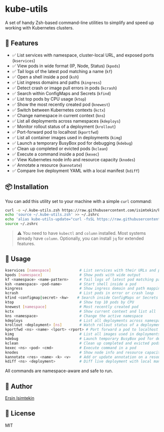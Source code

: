 # kube-utils

A set of handy Zsh-based command-line utilities to simplify and speed up working with Kubernetes clusters.

## 🚀 Features

- ✅ List services with namespace, cluster-local URL, and exposed ports (`kservices`)
- ✅ View pods in wide format (IP, Node, Status) (`kpods`)
- ✅ Tail logs of the latest pod matching a name (`kf`)
- ✅ Open a shell inside a pod (`ksh`)
- ✅ List ingress domains and paths (`kingress`)
- ✅ Detect crash or image pull errors in pods (`kcrash`)
- ✅ Search within ConfigMaps and Secrets (`kfind`)
- ✅ List top pods by CPU usage (`ktop`)
- ✅ Show the most recently created pod (`knewest`)
- ✅ Switch between Kubernetes contexts (`kctx`)
- ✅ Change namespace in current context (`kns`)
- ✅ List all deployments across namespaces (`kdeploys`)
- ✅ Monitor rollout status of a deployment (`krollout`)
- ✅ Port-forward pod to localhost (`kportfwd`)
- ✅ List all container images used in deployments (`kimg`)
- ✅ Launch a temporary BusyBox pod for debugging (`kdebug`)
- ✅ Clean up completed or evicted pods (`kclean`)
- ✅ Execute a command inside a pod (`kexec`)
- ✅ View Kubernetes node info and resource capacity (`knodes`)
- ✅ Annotate a resource (`kannotate`)
- ✅ Compare live deployment YAML with a local manifest (`kdiff`)

## 📦 Installation

You can add this utility set to your machine with a simple `curl` command:

```bash
curl -o ~/.kube-utils.zsh https://raw.githubusercontent.com/isimtekin/kube-utils/main/.kube-utils.zsh
echo 'source ~/.kube-utils.zsh' >> ~/.zshrc
echo 'alias kube-utils-update="curl -fsSL https://raw.githubusercontent.com/isimtekin/kube-utils/main/.kube-utils.zsh -o ~/.kube-utils.zsh && source ~/.kube-utils.zsh"'  >> ~/.zshrc
source ~/.zshrc
```

> ⚠️ You need to have `kubectl` and `column` installed. Most systems already have `column`. Optionally, you can install `jq` for extended features.

## 🧪 Usage

```bash
kservices [namespace]             # List services with their URLs and ports
kpods [namespace]                 # Show pods with wide output
kf <namespace> <name-pattern>     # Tail logs of latest pod matching pattern
ksh <namespace> <pod-name>        # Start shell inside a pod
kingress                          # Show ingress domain and path mappings
kcrash                            # List pods in error or crash loop
kfind <configmap|secret> <kw>    # Search inside ConfigMaps or Secrets
ktop                              # Show top 10 pods by CPU
knewest [namespace]               # Most recently created pod
kctx                              # Show current context and list all
kns <namespace>                   # Change the active namespace
kdeploys                          # List all deployments across namespaces
krollout <deployment> [ns]        # Watch rollout status of a deployment
kportfwd <ns> <name> <lport> <rport> # Port forward a pod to localhost
kimg                              # List all images used in deployments
kdebug                            # Launch temporary BusyBox pod for debugging
kclean                            # Clean up completed and evicted pods
kexec <ns> <pod> <cmd>            # Execute command in a pod
knodes                            # Show node info and resource capacity
kannotate <res> <name> <k> <v>    # Add or update annotation on a resource
kdiff <ns> <deployment>           # Diff live deployment with local manifest
```

All commands are namespace-aware and safe to run.

## 👤 Author

[Ersin Isimtekin](https://github.com/isimtekin)

## 🪪 License

MIT
